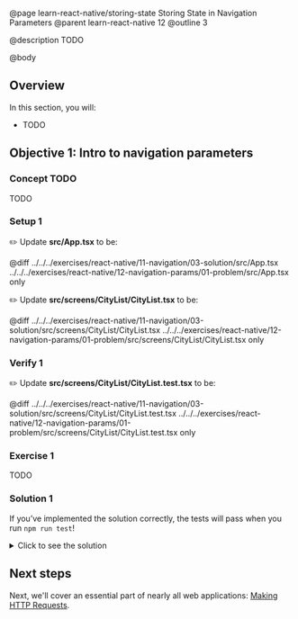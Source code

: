 @page learn-react-native/storing-state Storing State in Navigation Parameters
@parent learn-react-native 12
@outline 3

@description TODO

@body

## Overview

In this section, you will:

- TODO

## Objective 1: Intro to navigation parameters

### Concept TODO

TODO

### Setup 1

✏️ Update **src/App.tsx** to be:

@diff ../../../exercises/react-native/11-navigation/03-solution/src/App.tsx ../../../exercises/react-native/12-navigation-params/01-problem/src/App.tsx only

✏️ Update **src/screens/CityList/CityList.tsx** to be:

@diff ../../../exercises/react-native/11-navigation/03-solution/src/screens/CityList/CityList.tsx ../../../exercises/react-native/12-navigation-params/01-problem/src/screens/CityList/CityList.tsx only


### Verify 1

✏️ Update **src/screens/CityList/CityList.test.tsx** to be:

@diff ../../../exercises/react-native/11-navigation/03-solution/src/screens/CityList/CityList.test.tsx ../../../exercises/react-native/12-navigation-params/01-problem/src/screens/CityList/CityList.test.tsx only

### Exercise 1

TODO

### Solution 1

If you’ve implemented the solution correctly, the tests will pass when you run `npm run test`!

<details>
<summary>Click to see the solution</summary>

✏️ Update **src/screens/CityList/CityList.tsx** to be:

@diff ../../../exercises/react-native/12-navigation-params/01-problem/src/screens/CityList/CityList.tsx ../../../exercises/react-native/12-navigation-params/01-solution/src/screens/CityList/CityList.tsx only

</details>

## Next steps

Next, we'll cover an essential part of nearly all web applications: [Making HTTP Requests](./making-http-requests.html).